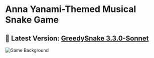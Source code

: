 # Anna Yanami-Themed Musical Snake Game

## **🌟 Latest Version: [GreedySnake 3.3.0-Sonnet](https://github.com/HistoriaNonVult/Yanami-Anna-GreedySnake/releases/tag/v3.3.0Sonnet)**  

![Game Background](https://github.com/user-attachments/assets/7449dc61-60f4-4778-9bd6-39c3ef89d08b)
